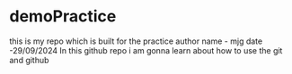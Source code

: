 # demoPractice
this is my repo which is built for the practice
author name - mjg
date -29/09/2024 
In this github repo i am gonna learn about how to use the git and github  
